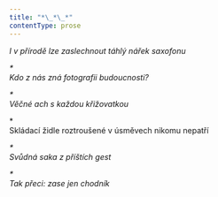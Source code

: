 ```yaml
---
title: "*\_*\_*"
contentType: prose
---
```


<section>

_I v přírodě lze zaslechnout táhlý nářek saxofonu_

</section>

<section>

_\*  
Kdo z nás zná fotografii budoucnosti?_

</section>

<section>

_\*  
Věčné ach s každou křižovatkou_

</section>

<section>

\*  
Skládací židle roztroušené v úsměvech nikomu nepatří

_\*  
Svůdná saka z příštích gest_

</section>

<section>

_\*  
Tak přeci: zase jen chodník_

</section>
